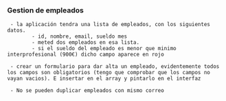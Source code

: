 ### Gestion de empleados

     - la aplicación tendra una lista de empleados, con los siguientes datos.
            - id, nombre, email, sueldo mes
            - meted dos empleados en esa lista.
            - si el sueldo del empleado es menor que minimo interprofesional (900€) dicho campo aparece en rojo

     - crear un formulario para dar alta un empleado, evidentemente todos los campos son obligatorios (tengo que comprobar que los campos no vayan vacios). E insertar en el array y pintarlo en el interfaz
    
     - No se pueden duplicar empleados con mismo correo